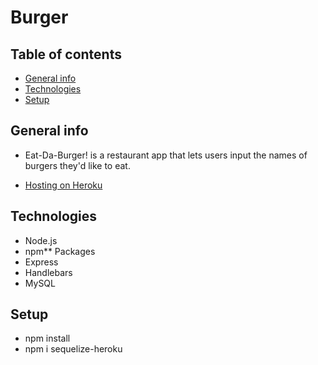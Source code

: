# Burger

## Table of contents
* [General info](#general-info)
* [Technologies](#technologies)
* [Setup](#setup)

## General info
* Eat-Da-Burger! is a restaurant app that lets users input the names of burgers they'd like to eat.

* [Hosting on Heroku]()

## Technologies
* Node.js
* npm** Packages
* Express
* Handlebars
* MySQL

## Setup
* npm install
* npm i sequelize-heroku

